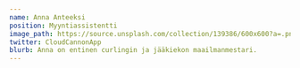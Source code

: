 ```yaml
---
name: Anna Anteeksi
position: Myyntiassistentti
image_path: https://source.unsplash.com/collection/139386/600x600?a=.png
twitter: CloudCannonApp
blurb: Anna on entinen curlingin ja jääkiekon maailmanmestari.
---
```

